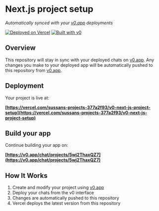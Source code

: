 # Next.js project setup

*Automatically synced with your [v0.app](https://v0.app) deployments*

[![Deployed on Vercel](https://img.shields.io/badge/Deployed%20on-Vercel-black?style=for-the-badge&logo=vercel)](https://vercel.com/sussans-projects-377a2f93/v0-next-js-project-setup)
[![Built with v0](https://img.shields.io/badge/Built%20with-v0.app-black?style=for-the-badge)](https://v0.app/chat/projects/5wj2ThaxQZ7)

## Overview

This repository will stay in sync with your deployed chats on [v0.app](https://v0.app).
Any changes you make to your deployed app will be automatically pushed to this repository from [v0.app](https://v0.app).

## Deployment

Your project is live at:

**[https://vercel.com/sussans-projects-377a2f93/v0-next-js-project-setup](https://vercel.com/sussans-projects-377a2f93/v0-next-js-project-setup)**

## Build your app

Continue building your app on:

**[https://v0.app/chat/projects/5wj2ThaxQZ7](https://v0.app/chat/projects/5wj2ThaxQZ7)**

## How It Works

1. Create and modify your project using [v0.app](https://v0.app)
2. Deploy your chats from the v0 interface
3. Changes are automatically pushed to this repository
4. Vercel deploys the latest version from this repository
